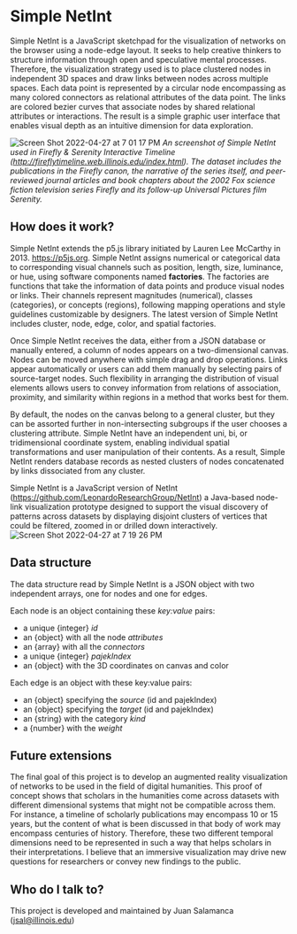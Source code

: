 # Simple NetInt

Simple NetInt is a JavaScript sketchpad for the visualization of networks on the browser using a node-edge layout. It seeks to help creative thinkers to structure information through open and speculative mental processes. Therefore, the visualization strategy used is to place clustered nodes in independent 3D spaces and draw links between nodes across multiple spaces. Each data point is represented by a circular node encompassing as many colored connectors as relational attributes of the data point. The links are colored bezier curves that associate nodes by shared relational attributes or interactions. The result is a simple graphic user interface that enables visual depth as an intuitive dimension for data exploration. 

![Screen Shot 2022-04-27 at 7 01 17 PM](https://user-images.githubusercontent.com/10836823/165650188-9db0ad61-2f69-468e-a343-bd31762bac94.png)
*An screenshot of Simple NetInt used in Firefly & Serenity Interactive Timeline (http://fireflytimeline.web.illinois.edu/index.html). The dataset includes the publications in the Firefly canon, the narrative of the series itself, and peer-reviewed journal articles and book chapters about the 2002 Fox science fiction television series Firefly and its follow-up Universal Pictures film Serenity.*

## **How does it work?**

Simple NetInt extends the p5.js library initiated by Lauren Lee McCarthy in 2013. https://p5js.org. Simple NetInt assigns numerical or categorical data to corresponding visual channels such as position, length, size, luminance, or hue, using software components named **factories**. The factories are functions that take the information of data points and produce visual nodes or links. Their channels represent magnitudes (numerical), classes (categories), or concepts (regions), following mapping operations and style guidelines customizable by designers. The latest version of Simple NetInt includes cluster, node, edge, color, and spatial factories.

Once Simple NetInt receives the data, either from a JSON database or manually entered, a column of nodes appears on a two-dimensional canvas. Nodes can be moved anywhere with simple drag and drop operations. Links appear automatically or users can add them manually by selecting pairs of source-target nodes. Such flexibility in arranging the distribution of visual elements allows users to convey information from relations of association, proximity, and similarity within regions in a method that works best for them. 

By default, the nodes on the canvas belong to a general cluster, but they can be assorted further in non-intersecting subgroups if the user chooses a clustering attribute. Simple NetInt have an independent uni, bi, or tridimensional coordinate system, enabling individual spatial transformations and user manipulation of their contents. As a result, Simple NetInt renders database records as nested clusters of nodes concatenated by links dissociated from any cluster.

Simple NetInt is a JavaScript version of NetInt (https://github.com/LeonardoResearchGroup/NetInt) a Java-based node-link visualization prototype designed to support the visual discovery of patterns across datasets by displaying disjoint clusters of vertices that could be filtered, zoomed in or drilled down interactively.![Screen Shot 2022-04-27 at 7 19 26 PM](https://user-images.githubusercontent.com/10836823/165651689-342f116b-145e-4327-ad18-2220ba4fbfc6.png)


## Data structure

The data structure read by Simple NetInt is a JSON object with two independent arrays, one for nodes and one for edges. 

Each node is an object containing these _key:value_ pairs:

- a unique {integer} _id_
- an {object} with all the node _attributes_
- an {array} with all the _connectors_
- a unique {integer} _pajekIndex_
- an {object} with the 3D coordinates on canvas and color 

Each edge is an object with these key:value pairs:

- an {object} specifying the _source_ (id and pajekIndex)
- an {object} specifying the _target_ (id and pajekIndex)
- an {string} with the category _kind_
- a {number} with the _weight_

## **Future extensions**

The final goal of this project is to develop an augmented reality visualization of networks to be used in the field of digital humanities. This proof of concept shows that scholars in the humanities come across datasets with different dimensional systems that might not be compatible across them. For instance, a timeline of scholarly publications may encompass 10 or 15 years, but the content of what is been discussed in that body of work may encompass centuries of history. Therefore, these two different temporal dimensions need to be represented in such a way that helps scholars in their interpretations. I believe that an immersive visualization may drive new questions for researchers or convey new findings to the public.

## Who do I talk to?

This project is developed and maintained by Juan Salamanca (jsal@illinois.edu)
